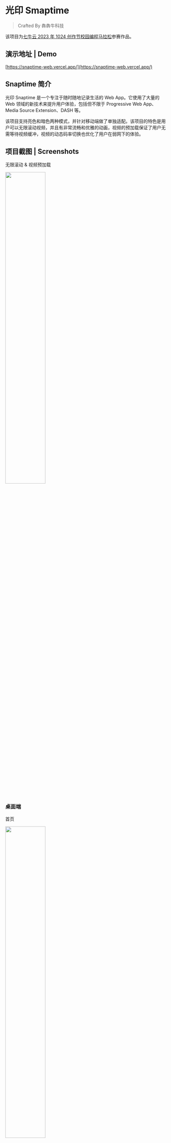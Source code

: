 # 光印 Smaptime

> Crafted By 犇犇牛科技

该项目为[七牛云 2023 年 1024 创作节校园编程马拉松](https://www.qiniu.com/activity/detail/651297ed0d50912d3d53307b)参赛作品。

## 演示地址 | Demo

[https://snaptime-web.vercel.app/](https://snaptime-web.vercel.app/)

## Snaptime 简介

光印 Snaptime 是一个专注于随时随地记录生活的 Web App。它使用了大量的 Web 领域的新技术来提升用户体验，包括但不限于 Progressive Web App、Media Source Extension、DASH 等。

该项目支持亮色和暗色两种模式，并针对移动端做了单独适配。该项目的特色是用户可以无限滚动视频，并且有非常流畅和优雅的动画，视频的预加载保证了用户无需等待视频缓冲，视频的动态码率切换也优化了用户在弱网下的体验。

## 项目截图 | Screenshots

无限滚动 & 视频预加载

<img src="./docs/images/screenrecording.gif" width="50%" />

### 桌面端

首页

<img src="./docs/images/screenshot-md-home.png" width="50%" />

个人主页

<img src="./docs/images/screenshot-lg-profile.png" width="50%" />

### 移动端

个人主页

<img src="./docs/images/screenshot-sm-profile.png" width="50%" />

## 快速开始开发 | Development Quick Start

### 包管理器 pnpm

本项目使用 `pnpm` 作为包管理器。`pnpm` 有非常多的优点，例如性能和存储空间上的优势、解决了欢迎依赖、自动解决 merge 时 lockfile 的冲突等等。详细信息请参考 [pnpm 官方文档](https://pnpm.io/)，这里不再详细列举。

你可以使用 `npm` 或 `yarn` 来安装 `pnpm`：

```bash
npm install -g pnpm
# or
yarn global add pnpm
```

你也可以使用 `corepack`：

```bash
corepack enable
```

### Git LFS

为了控制仓库的大小，并且提高 Git 性能，本仓库对一些二进制文件（例如图片、音视频等资源）使用了 LFS。如果你未安装 Git LFS，你可能无法正常 `checkout` 本仓库的部分文件，你可能会获得一个文本文件指针。

安装 Git LFS:

```bash
# macOS (using homebrew)
brew install git-lfs
# Windows (using chocolatey)
choco install git-lfs
```

在 Clone 该仓库后，在仓库目录下运行

```bash
git lfs install
```

来安装 Git LFS 相关的 Hooks。

### 安装依赖

使用 `pnpm` 安装依赖以进行开发：

```bash
pnpm install
```

### 运行开发服务器

```bash
pnpm run dev
```

### 构建

```bash
pnpm run build
```

### 部署

本项目使用 Vercel 部署。Vercel 提供了非常易用并且高性能的 CLI，可以让你在几秒钟内完成项目的部署，为你的分支快速创建一个可分享的链接。要使用 Vercel CLI 进行部署，首先需要安装 Vercel CLI：

```bash
pnpm install -g vercel
```

#### 部署开发环境

```bash
vercel
```

没错，就是这么简单。你不需要任何参数，第一次使用 Vercel CLI 时会要求你登录 Vercel 账户，你无需关心背后的复杂流程。

#### 部署正式环境

为了避免各种潜在的问题，我们不建议在本地手动部署。如果你想部署线上的正式环境，你可以向 `main` 分支提交一个 Pull Request，在被 Approved 之后将会自动在 Github Action 中进行部署。

## 项目技术栈 | Tech Stack

### UI 框架

本项目使用 React 进行 UI 的构建，所有代码均使用 TypeScript 进行编写。TypeScript 强大的类型系统可以让开发者非常方便地进行多人协作以及代码重构，可以在开发期间捕获到许多错误，类型系统提供的代码补全也极大地提升了开发者的开发体验和自信心。

### UI 组件

由于该项目的特殊性，大部分组件为自行使用 Tailwind CSS 和 styled-components 编写，其中一部分组件来自于 MUI 组件库。

### 开发与打包

我们使用 Vite 进行打包，充分利用了 ESM 的优势，可以非常快速地进行 HMR，同时也可以在生产环境中获得更好的性能。

### CSS 相关

我们使用 Tailwind CSS 和 styled-components 进行组件的样式化封装以及 CSS 的快速编写测试，Tailwind CSS 提供了非常多的实用的工具类，可以让开发者非常方便地进行样式的编写，同时也可以避免样式的冲突。Tailwind CSS 和 styled-components 的结合可以让开发者在编写 CSS 时获得更好的开发体验。

本项目还使用了 SCSS，来获得更灵活以及更强大的功能。同时，SCSS Module 也可以避免全局样式的污染。

### 状态管理与数据请求

本项目使用了 React Router 来进行路由管理，使用 React Query 来进行数据管理，使用 Redux 来进行状态管理。

### 自定义 Hooks

本项目使用了大量自定义 Hooks，这些 Hooks 来源于第三方库或者我们自己的开发。包括但不限于：

- beautiful-react-hooks
- usehooks-ts
- react-use
- react-intersection-observer

## 项目代码质量与提交标准 | Code Quality & Commit Standards

本项目使用了 [husky](https://github.com/typicode/husky), [eslint](https://eslint.org/), [lint-staged](https://github.com/lint-staged/lint-staged), [commitlint](https://github.com/conventional-changelog/commitlint) 来保证代码的高质量和一致性。

### Husky

Husky 是一个可以阻止不良 git 提交和推送的工具。它可以在 git 提交或推送时触发预定义的任务，如使用 ESLint 对代码进行 lint 检查。在本项目中，Husky 负责在提交前触发 lint-staged 和 commitlint 的检查。

Husky 的工作原理是在 .git 目录中添加一些钩子（hooks），这些钩子可以在各种 git 事件发生时触发。例如，pre-commit 钩子会在提交发生之前触发。

### ESLint

ESLint 是一个开源的 JavaScript/TypeScript 代码检查工具，用于强制执行编码标准并保持代码的一致性和可读性。在本项目中，我们启用了非常严格的 ESLint 规则，并且在每次提交前运行这些规则。

ESLint 的工作原理是通过一组可配置的规则来检查 JavaScript/TypeScript 代码中的问题。这些规则涵盖了从可能的错误（如未使用的变量）到代码风格（如缩进）的各种方面。

### lint-staged

lint-staged 是一个在 git 中运行 linter 的工具，它只检查 staged 的文件，从而提高了代码检查的效率。在与 Husky 的集成中，lint-staged 在提交前运行，只检查修改过的文件。

lint-staged 的工作原理是在 git 中找出已 staged 的文件，然后运行指定的 linter（在本项目中是 ESLint）进行检查。这样，只有修改过的文件才会被检查，从而大大提高了效率。

在本项目中，我们启用了一组严格的 ESLint 规则，以确保代码的质量和一致性。这些规则在每次提交前都会被检查，如果有任何规则被违反，提交就会被阻止。

### commitlint

commitlint 是一个帮助强制执行标准化提交信息的工具，以便更好地进行项目版本管理和跟踪。在本项目中，Husky 在提交时触发 commitlint 来检查提交信息。

commitlint 的工作原理是通过一组可配置的规则来检查 commit 信息。这些规则涵盖了从提交信息的格式（如标题和正文的长度）到提交类型（如 feat、fix、docs 等）的各种方面。

### Prettier

Prettier 是一个强大的代码格式化工具，它可以自动格式化你的代码以确保代码的一致性。在本项目中，我们在提交前运行 Prettier，以确保所有提交的代码都遵循同一的格式。

Prettier 的工作原理是通过一组内置的规则来格式化代码。这些规则涵盖了从代码的缩进和换行到引号和逗号的使用等各种方面。

## Snaptime 功能总览

- 无限视频滚动
- 视频分类，用户可以查看自己喜欢类别的视频
- 视频上传，用户可以发布视频，上传到**七牛云的 Kodo** 对象存储中
- **七牛云视频转码**，在上传视频后自动触发
- **七牛云视频截帧**，用于获取封面图
- 上传视频后自动分离音视频轨道
- 视频转码，自动转码为不同分辨率和不同码率的视频流
- 音视频独立播放，可以在自动切换视频流的时候复用音频流
- 动态码率切换
- CDN 加速，用户可以在全球范围内快速加载视频
- PWA 支持，用户可以将其安装为一个独立的 App
- 移动端适配，用户可以在移动端上无阻碍地使用 Snaptime
- 无限滚动视频
- 视频预加载
- 视频分类
- 用户注册
- 用户登录
- 评论视频
- 回复评论
- 点赞视频
- 收藏视频
- 暂停 / 播放
- 视频进度条
- 查看用户发布的其他视频
- 统一的主题色，亮色 / 暗色模式支持以及优雅的动画

## Powered By 七牛云 ｜ Delivered By 犇犇牛科技

该项目的核心功能用到了大量七牛云的服务，它们确实非常的好用（是真的），包括但不限于：

- Kodo 对象存储
- CDN 内容分发与上传加速
- 智能多媒体服务
  - 普通转码
  - 锐智转码
  - 视频截帧

